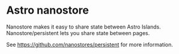 # Astro nanostore
Nanostore makes it easy to share state between Astro Islands. Nanostore/persistent lets you share state between pages.

See https://github.com/nanostores/persistent for more information.